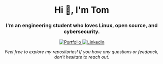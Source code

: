 <h1 align="center">Hi 👋, I'm Tom</h1>
<h3 align="center">I'm an engineering student who loves Linux, open source, and cybersecurity.</h3>

<p align="center">
  <a href="https://tomroty.com" target="_blank">
    <img src="https://img.shields.io/badge/Portfolio-Visit-blue?style=for-the-badge" alt="Portfolio"/>
  </a>
  <a href="https://www.linkedin.com/in/tom-roty" target="_blank">
    <img src="https://img.shields.io/badge/LinkedIn-Connect-blue?style=for-the-badge&logo=linkedin" alt="LinkedIn"/>
  </a>
</p>

<p align="center">
  <em>Feel free to explore my repositories! If you have any questions or feedback, don't hesitate to reach out. </em>
</p>
